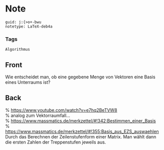 # Note
```
guid: j:{>o+-bwu
notetype: LaTeX-deb4a
```

### Tags
```
Algorithmus
```

## Front
Wie entscheidet man, ob eine gegebene Menge von Vektoren eine Basis eines Unterraums ist?

## Back
<div>% <a href="https://www.youtube.com/watch?v=e7hq2BeTVW8">https://www.youtube.com/watch?v=e7hq2BeTVW8</a></div><div>% analog zum Vektorraumfall...</div><div>% <a href="https://www.massmatics.de/merkzettel/#!342:Bestimmen_einer_Basis">https://www.massmatics.de/merkzettel/#!342:Bestimmen_einer_Basis</a></div><div>% <a href="https://www.massmatics.de/merkzettel/#!355:Basis_aus_EZS_auswaehlen">https://www.massmatics.de/merkzettel/#!355:Basis_aus_EZS_auswaehlen</a></div><div>
</div><div>Durch das Berechnen der Zeilenstufenform einer Matrix. Man wählt dann die ersten Zahlen der Treppenstufen jeweils aus.</div>
